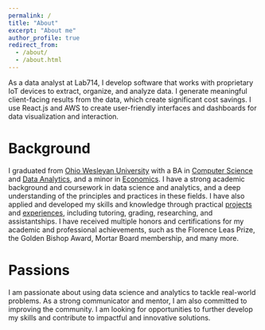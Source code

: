 ```yaml
---
permalink: /
title: "About"
excerpt: "About me"
author_profile: true
redirect_from:
  - /about/
  - /about.html
---
```


As a data analyst at Lab714, I develop software that works with proprietary IoT devices to extract, organize, and analyze data. I generate meaningful client-facing results from the data, which create significant cost savings. I use React.js and AWS to create user-friendly interfaces and dashboards for data visualization and interaction.

# Background

I graduated from [Ohio Wesleyan University](https://www.owu.edu/) with a BA in [Computer Science](https://www.owu.edu/academics/departments-programs/department-of-mathematics-and-computer-science/computer-science-general-major/) and [Data Analytics](https://www.owu.edu/academics/departments-programs/data-analytics-program/data-analytics-major/), and a minor in [Economics](https://www.owu.edu/academics/departments-programs/economics-and-business-department/minors/#:~:text=More%20Information-,Economics%20Minor,-Economics%20is%20a). I have a strong academic background and coursework in data science and analytics, and a deep understanding of the principles and practices in these fields. I have also applied and developed my skills and knowledge through practical [projects](https://aadarsha2002.github.io/projects/) and [experiences](https://aadarsha2002.github.io/cv/), including tutoring, grading, researching, and assistantships. I have received multiple honors and certifications for my academic and professional achievements, such as the Florence Leas Prize, the Golden Bishop Award, Mortar Board membership, and many more.

# Passions

I am passionate about using data science and analytics to tackle real-world problems. As a strong communicator and mentor, I am also committed to improving the community. I am looking for opportunities to further develop my skills and contribute to impactful and innovative solutions.
